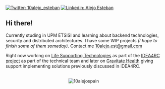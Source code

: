 [![Twitter: 10alejo_esteban](https://img.shields.io/twitter/follow/10alejo_esteban?style=social&logo=twitter)](https://twitter.com/10alejo_esteban)
[![Linkedin: Alejo Esteban](https://img.shields.io/badge/Alejo%20Esteban-blue?style=flat-square&logo=Linkedin&logoColor=white&link=https://www.linkedin.com/in/alejo-esteban/)](https://www.linkedin.com/in/alejo-esteban/)


## Hi there!

Currently studing in UPM ETSISI and learning about backend technologies, security and distributed architectures. I have some WIP projects *(I hope to finish some of them someday)*.
Contact me 10alejo.est@gmail.com

Right now working on [Life Supporting Technologies](https://www.lst.tfo.upm.es/) as part of the [IDEA4RC project](https://cordis.europa.eu/project/id/101057048) as part of the technical team and later on [Gravitate Health](https://www.gravitatehealth.eu/) giving support implementing solutions previously discussed in IDEA4RC.
<br><br>
<p align="center"> <img src="https://github-readme-stats.vercel.app/api?username=10alejospain&show_icons=true&theme=gotham" alt="10alejospain" />
